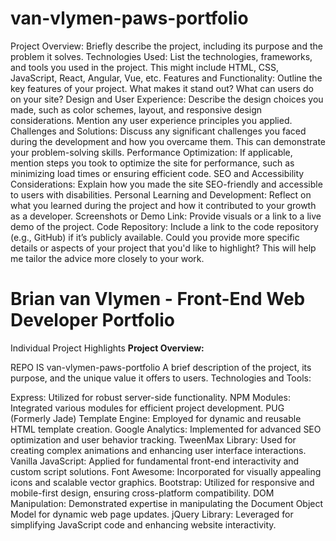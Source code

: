 # van-vlymen-paws-portfolio



Project Overview: Briefly describe the project, including its purpose and the problem it solves.
Technologies Used: List the technologies, frameworks, and tools you used in the project. This might include HTML, CSS, JavaScript, React, Angular, Vue, etc.
Features and Functionality: Outline the key features of your project. What makes it stand out? What can users do on your site?
Design and User Experience: Describe the design choices you made, such as color schemes, layout, and responsive design considerations. Mention any user experience principles you applied.
Challenges and Solutions: Discuss any significant challenges you faced during the development and how you overcame them. This can demonstrate your problem-solving skills.
Performance Optimization: If applicable, mention steps you took to optimize the site for performance, such as minimizing load times or ensuring efficient code.
SEO and Accessibility Considerations: Explain how you made the site SEO-friendly and accessible to users with disabilities.
Personal Learning and Development: Reflect on what you learned during the project and how it contributed to your growth as a developer.
Screenshots or Demo Link: Provide visuals or a link to a live demo of the project.
Code Repository: Include a link to the code repository (e.g., GitHub) if it’s publicly available.
Could you provide more specific details or aspects of your project that you'd like to highlight? This will help me tailor the advice more closely to your work.

# Brian van Vlymen - Front-End Web Developer Portfolio 
Individual Project Highlights
**Project Overview:**

REPO IS van-vlymen-paws-portfolio
A brief description of the project, its purpose, and the unique value it offers to users.
Technologies and Tools:

Express: Utilized for robust server-side functionality.
NPM Modules: Integrated various modules for efficient project development.
PUG (Formerly Jade) Template Engine: Employed for dynamic and reusable HTML template creation.
Google Analytics: Implemented for advanced SEO optimization and user behavior tracking.
TweenMax Library: Used for creating complex animations and enhancing user interface interactions.
Vanilla JavaScript: Applied for fundamental front-end interactivity and custom script solutions.
Font Awesome: Incorporated for visually appealing icons and scalable vector graphics.
Bootstrap: Utilized for responsive and mobile-first design, ensuring cross-platform compatibility.
DOM Manipulation: Demonstrated expertise in manipulating the Document Object Model for dynamic web page updates.
jQuery Library: Leveraged for simplifying JavaScript code and enhancing website interactivity.
